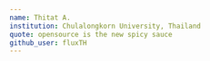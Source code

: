 ```yaml
---
name: Thitat A.
institution: Chulalongkorn University, Thailand
quote: opensource is the new spicy sauce
github_user: fluxTH
---
```


